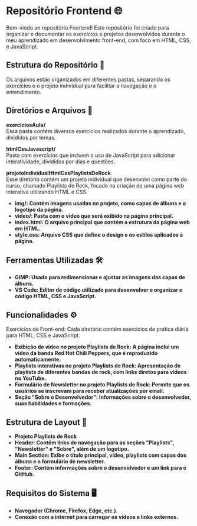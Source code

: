# Repositório Frontend 🌐
Bem-vindo ao repositório Frontend! Este repositório foi criado para organizar e documentar os exercícios e 
projetos desenvolvidos durante o meu aprendizado em desenvolvimento front-end, com foco em HTML, CSS, e JavaScript.

## Estrutura do Repositório 📄
Os arquivos estão organizados em diferentes pastas, separando os exercícios e o projeto individual para facilitar 
a navegação e o entendimento.

## Diretórios e Arquivos 📂
**exerciciosAula/**  
Essa pasta contém diversos exercícios realizados durante o aprendizado, divididos por temas.

**htmlCssJavascript/**  
Pasta com exercícios que incluem o uso de JavaScript para adicionar interatividade, divididos por dias e questões.

**projetoIndividualHtmlCssPlaylistsDeRock**  
Esse diretório contém um projeto individual que desenvolvi como parte do curso, chamado Playlists de Rock, focado
na criação de uma página web interativa utilizando HTML e CSS.

- **img/: Contém imagens usadas no projeto, como capas de álbuns e o logotipo da página.**
- **video/: Pasta com o vídeo que será exibido na página principal.**
- **index.html: O arquivo principal que contém a estrutura da página web em HTML.**
- **style.css: Arquivo CSS que define o design e os estilos aplicados à página.**
## Ferramentas Utilizadas 🛠️
- **GIMP: Usado para redimensionar e ajustar as imagens das capas de álbuns.**
- **VS Code: Editor de código utilizado para desenvolver e organizar o código HTML, CSS e JavaScript.**
## Funcionalidades ⚙️
Exercícios de Front-end: Cada diretório contém exercícios de prática diária para HTML, CSS e JavaScript.
- **Exibição de vídeo no projeto Playlists de Rock: A página inclui um vídeo da banda Red Hot Chili Peppers, que é reproduzido automaticamente.**
- **Playlists interativas no projeto Playlists de Rock: Apresentação de playlists de diferentes bandas de rock, com links diretos para vídeos no YouTube.**
- **Formulário de Newsletter no projeto Playlists de Rock: Permite que os usuários se inscrevam para receber atualizações por email.**
- **Seção "Sobre o Desenvolvedor": Informações sobre o desenvolvedor, suas habilidades e formações.**
## Estrutura de Layout 📐
- **Projeto Playlists de Rock**
- **Header: Contém links de navegação para as seções "Playlists", "Newsletter" e "Sobre", além de um logotipo.**
- **Main Section: Exibe o título principal, vídeo, playlists com capas dos álbuns e o formulário de newsletter.**
- **Footer: Contém informações sobre o desenvolvedor e um link para o GitHub.**
## Requisitos do Sistema 🖥️
- **Navegador (Chrome, Firefox, Edge, etc.).**
- **Conexão com a internet para carregar os vídeos e links externos.**
